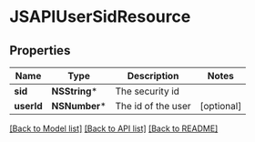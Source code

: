 # JSAPIUserSidResource

## Properties
Name | Type | Description | Notes
------------ | ------------- | ------------- | -------------
**sid** | **NSString*** | The security id | 
**userId** | **NSNumber*** | The id of the user | [optional] 

[[Back to Model list]](../README.md#documentation-for-models) [[Back to API list]](../README.md#documentation-for-api-endpoints) [[Back to README]](../README.md)



